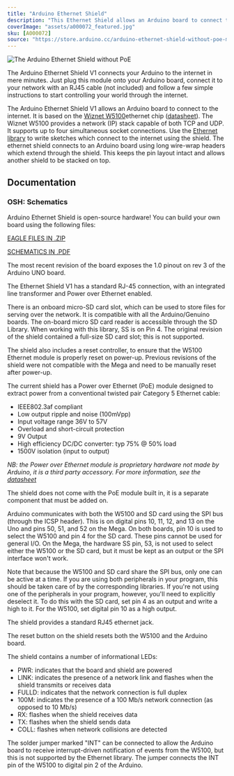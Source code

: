 ```yaml
---
title: "Arduino Ethernet Shield"
description: "This Ethernet Shield allows an Arduino board to connect to the internet. "
coverImage: "assets/a000072_featured.jpg"
sku: [A000072]
source: "https://store.arduino.cc/arduino-ethernet-shield-without-poe-module"
---
```


![The Arduino Ethernet Shield without PoE](./assets/a000072_featured.jpg)

The Arduino Ethernet Shield V1 connects your Arduino to the internet in mere minutes. Just plug this module onto your Arduino board, connect it to your network with an RJ45 cable (not included) and follow a few simple instructions to start controlling your world through the internet.

The Arduino Ethernet Shield V1 allows an Arduino board to connect to the internet. It is based on the [Wiznet W5100](http://www.wiznet.co.kr/Sub*Modules/en/product/Product*Detail.asp?cate1=5&cate2=7&cate3=26&pid=1011)ethernet chip ([datasheet](http://www.wiznet.co.kr/UpLoad*Files/ReferenceFiles/W5100*Datasheet_v1.2.2.pdf)). The Wiznet W5100 provides a network (IP) stack capable of both TCP and UDP. It supports up to four simultaneous socket connections. Use the [Ethernet library](https://www.arduino.cc/en/Reference/Ethernet) to write sketches which connect to the internet using the shield. The ethernet shield connects to an Arduino board using long wire-wrap headers which extend through the shield. This keeps the pin layout intact and allows another shield to be stacked on top.

## Documentation

### OSH: Schematics

Arduino Ethernet Shield is open-source hardware! You can build your own board using the following files:

[EAGLE FILES IN .ZIP](https://www.arduino.cc/en/uploads/Main/arduino-ethernet-shield-06-reference-design.zip)

[SCHEMATICS IN .PDF](https://www.arduino.cc/en/uploads/Main/arduino-ethernet-shield-06-schematic.pdf)

The most recent revision of the board exposes the 1.0 pinout on rev 3 of the Arduino UNO board.

The Ethernet Shield V1 has a standard RJ-45 connection, with an integrated line transformer and Power over Ethernet enabled.

There is an onboard micro-SD card slot, which can be used to store files for serving over the network. It is compatible with all the Arduino/Genuino boards. The on-board micro SD card reader is accessible through the SD Library. When working with this library, SS is on Pin 4\. The original revision of the shield contained a full-size SD card slot; this is not supported.

The shield also includes a reset controller, to ensure that the W5100 Ethernet module is properly reset on power-up. Previous revisions of the shield were not compatible with the Mega and need to be manually reset after power-up.

The current shield has a Power over Ethernet (PoE) module designed to extract power from a conventional twisted pair Category 5 Ethernet cable:

* IEEE802.3af compliant
* Low output ripple and noise (100mVpp)
* Input voltage range 36V to 57V
* Overload and short-circuit protection
* 9V Output
* High efficiency DC/DC converter: typ 75% @ 50% load
* 1500V isolation (input to output)

*NB: the Power over Ethernet module is proprietary hardware not made by Arduino, it is a third party accessory. For more information, see the* *[datasheet](https://www.arduino.cc/en/uploads/Main/PoE-datasheet.pdf)*

The shield does not come with the PoE module built in, it is a separate component that must be added on.

Arduino communicates with both the W5100 and SD card using the SPI bus (through the ICSP header). This is on digital pins 10, 11, 12, and 13 on the Uno and pins 50, 51, and 52 on the Mega. On both boards, pin 10 is used to select the W5100 and pin 4 for the SD card. These pins cannot be used for general I/O. On the Mega, the hardware SS pin, 53, is not used to select either the W5100 or the SD card, but it must be kept as an output or the SPI interface won't work.

Note that because the W5100 and SD card share the SPI bus, only one can be active at a time. If you are using both peripherals in your program, this should be taken care of by the corresponding libraries. If you're not using one of the peripherals in your program, however, you'll need to explicitly deselect it. To do this with the SD card, set pin 4 as an output and write a high to it. For the W5100, set digital pin 10 as a high output.

The shield provides a standard RJ45 ethernet jack.

The reset button on the shield resets both the W5100 and the Arduino board.

The shield contains a number of informational LEDs:

* PWR: indicates that the board and shield are powered
* LINK: indicates the presence of a network link and flashes when the shield transmits or receives data
* FULLD: indicates that the network connection is full duplex
* 100M: indicates the presence of a 100 Mb/s network connection (as opposed to 10 Mb/s)
* RX: flashes when the shield receives data
* TX: flashes when the shield sends data
* COLL: flashes when network collisions are detected

The solder jumper marked "INT" can be connected to allow the Arduino board to receive interrupt-driven notification of events from the W5100, but this is not supported by the Ethernet library. The jumper connects the INT pin of the W5100 to digital pin 2 of the Arduino.
